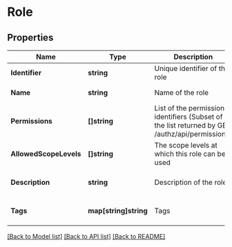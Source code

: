 # Role

## Properties
Name | Type | Description | Notes
------------ | ------------- | ------------- | -------------
**Identifier** | **string** | Unique identifier of the role | [default to null]
**Name** | **string** | Name of the role | [default to null]
**Permissions** | **[]string** | List of the permission identifiers (Subset of the list returned by GET /authz/api/permissions) | [optional] [default to null]
**AllowedScopeLevels** | **[]string** | The scope levels at which this role can be used | [optional] [default to null]
**Description** | **string** | Description of the role | [optional] [default to null]
**Tags** | **map[string]string** | Tags | [optional] [default to null]

[[Back to Model list]](../README.md#documentation-for-models) [[Back to API list]](../README.md#documentation-for-api-endpoints) [[Back to README]](../README.md)

